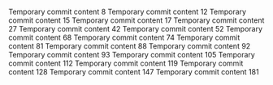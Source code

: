 Temporary commit content 8
Temporary commit content 12
Temporary commit content 15
Temporary commit content 17
Temporary commit content 27
Temporary commit content 42
Temporary commit content 52
Temporary commit content 68
Temporary commit content 74
Temporary commit content 81
Temporary commit content 88
Temporary commit content 92
Temporary commit content 93
Temporary commit content 105
Temporary commit content 112
Temporary commit content 119
Temporary commit content 128
Temporary commit content 147
Temporary commit content 181

